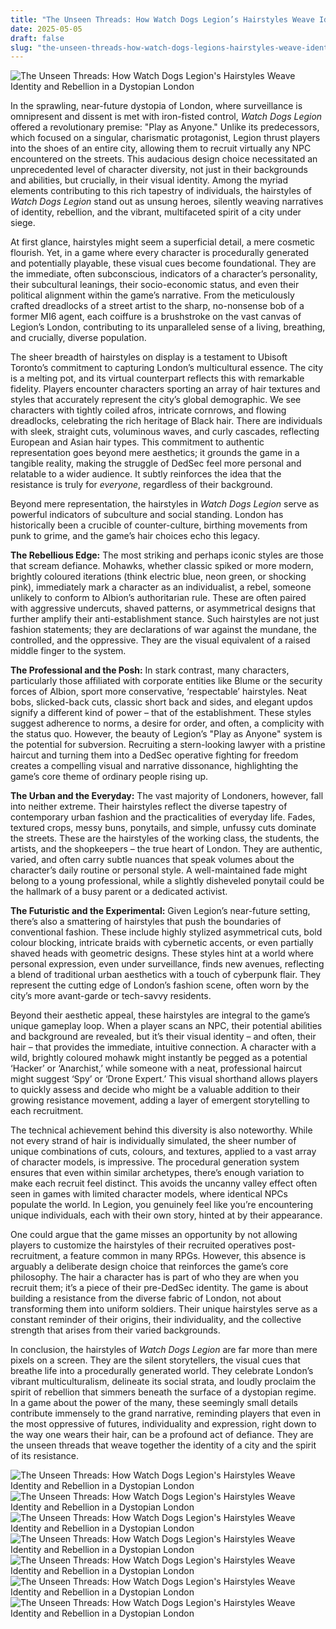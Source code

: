```yaml
---
title: "The Unseen Threads: How Watch Dogs Legion’s Hairstyles Weave Identity and Rebellion in a Dystopian London"
date: 2025-05-05
draft: false
slug: "the-unseen-threads-how-watch-dogs-legions-hairstyles-weave-identity-and-rebellion-in-a-dystopian-london" 
---
```


![The Unseen Threads: How Watch Dogs Legion's Hairstyles Weave Identity and Rebellion in a Dystopian London](https://www.nme.com/wp-content/uploads/2020/07/Watch-Dogs-Legion-1.jpg "The Unseen Threads: How Watch Dogs Legion's Hairstyles Weave Identity and Rebellion in a Dystopian London")

In the sprawling, near-future dystopia of London, where surveillance is omnipresent and dissent is met with iron-fisted control, *Watch Dogs Legion* offered a revolutionary premise: "Play as Anyone." Unlike its predecessors, which focused on a singular, charismatic protagonist, Legion thrust players into the shoes of an entire city, allowing them to recruit virtually any NPC encountered on the streets. This audacious design choice necessitated an unprecedented level of character diversity, not just in their backgrounds and abilities, but crucially, in their visual identity. Among the myriad elements contributing to this rich tapestry of individuals, the hairstyles of *Watch Dogs Legion* stand out as unsung heroes, silently weaving narratives of identity, rebellion, and the vibrant, multifaceted spirit of a city under siege.

At first glance, hairstyles might seem a superficial detail, a mere cosmetic flourish. Yet, in a game where every character is procedurally generated and potentially playable, these visual cues become foundational. They are the immediate, often subconscious, indicators of a character’s personality, their subcultural leanings, their socio-economic status, and even their political alignment within the game’s narrative. From the meticulously crafted dreadlocks of a street artist to the sharp, no-nonsense bob of a former MI6 agent, each coiffure is a brushstroke on the vast canvas of Legion’s London, contributing to its unparalleled sense of a living, breathing, and crucially, diverse population.

The sheer breadth of hairstyles on display is a testament to Ubisoft Toronto’s commitment to capturing London’s multicultural essence. The city is a melting pot, and its virtual counterpart reflects this with remarkable fidelity. Players encounter characters sporting an array of hair textures and styles that accurately represent the city’s global demographic. We see characters with tightly coiled afros, intricate cornrows, and flowing dreadlocks, celebrating the rich heritage of Black hair. There are individuals with sleek, straight cuts, voluminous waves, and curly cascades, reflecting European and Asian hair types. This commitment to authentic representation goes beyond mere aesthetics; it grounds the game in a tangible reality, making the struggle of DedSec feel more personal and relatable to a wider audience. It subtly reinforces the idea that the resistance is truly for *everyone*, regardless of their background.

Beyond mere representation, the hairstyles in *Watch Dogs Legion* serve as powerful indicators of subculture and social standing. London has historically been a crucible of counter-culture, birthing movements from punk to grime, and the game’s hair choices echo this legacy.

**The Rebellious Edge:** The most striking and perhaps iconic styles are those that scream defiance. Mohawks, whether classic spiked or more modern, brightly coloured iterations (think electric blue, neon green, or shocking pink), immediately mark a character as an individualist, a rebel, someone unlikely to conform to Albion’s authoritarian rule. These are often paired with aggressive undercuts, shaved patterns, or asymmetrical designs that further amplify their anti-establishment stance. Such hairstyles are not just fashion statements; they are declarations of war against the mundane, the controlled, and the oppressive. They are the visual equivalent of a raised middle finger to the system.

**The Professional and the Posh:** In stark contrast, many characters, particularly those affiliated with corporate entities like Blume or the security forces of Albion, sport more conservative, ‘respectable’ hairstyles. Neat bobs, slicked-back cuts, classic short back and sides, and elegant updos signify a different kind of power – that of the establishment. These styles suggest adherence to norms, a desire for order, and often, a complicity with the status quo. However, the beauty of Legion’s "Play as Anyone" system is the potential for subversion. Recruiting a stern-looking lawyer with a pristine haircut and turning them into a DedSec operative fighting for freedom creates a compelling visual and narrative dissonance, highlighting the game’s core theme of ordinary people rising up.

**The Urban and the Everyday:** The vast majority of Londoners, however, fall into neither extreme. Their hairstyles reflect the diverse tapestry of contemporary urban fashion and the practicalities of everyday life. Fades, textured crops, messy buns, ponytails, and simple, unfussy cuts dominate the streets. These are the hairstyles of the working class, the students, the artists, and the shopkeepers – the true heart of London. They are authentic, varied, and often carry subtle nuances that speak volumes about the character’s daily routine or personal style. A well-maintained fade might belong to a young professional, while a slightly disheveled ponytail could be the hallmark of a busy parent or a dedicated activist.

**The Futuristic and the Experimental:** Given Legion’s near-future setting, there’s also a smattering of hairstyles that push the boundaries of conventional fashion. These include highly stylized asymmetrical cuts, bold colour blocking, intricate braids with cybernetic accents, or even partially shaved heads with geometric designs. These styles hint at a world where personal expression, even under surveillance, finds new avenues, reflecting a blend of traditional urban aesthetics with a touch of cyberpunk flair. They represent the cutting edge of London’s fashion scene, often worn by the city’s more avant-garde or tech-savvy residents.

Beyond their aesthetic appeal, these hairstyles are integral to the game’s unique gameplay loop. When a player scans an NPC, their potential abilities and background are revealed, but it’s their visual identity – and often, their hair – that provides the immediate, intuitive connection. A character with a wild, brightly coloured mohawk might instantly be pegged as a potential ‘Hacker’ or ‘Anarchist,’ while someone with a neat, professional haircut might suggest ‘Spy’ or ‘Drone Expert.’ This visual shorthand allows players to quickly assess and decide who might be a valuable addition to their growing resistance movement, adding a layer of emergent storytelling to each recruitment.

The technical achievement behind this diversity is also noteworthy. While not every strand of hair is individually simulated, the sheer number of unique combinations of cuts, colours, and textures, applied to a vast array of character models, is impressive. The procedural generation system ensures that even within similar archetypes, there’s enough variation to make each recruit feel distinct. This avoids the uncanny valley effect often seen in games with limited character models, where identical NPCs populate the world. In Legion, you genuinely feel like you’re encountering unique individuals, each with their own story, hinted at by their appearance.

One could argue that the game misses an opportunity by not allowing players to customize the hairstyles of their recruited operatives post-recruitment, a feature common in many RPGs. However, this absence is arguably a deliberate design choice that reinforces the game’s core philosophy. The hair a character has is part of who they are when you recruit them; it’s a piece of their pre-DedSec identity. The game is about building a resistance from the diverse fabric of London, not about transforming them into uniform soldiers. Their unique hairstyles serve as a constant reminder of their origins, their individuality, and the collective strength that arises from their varied backgrounds.

In conclusion, the hairstyles of *Watch Dogs Legion* are far more than mere pixels on a screen. They are the silent storytellers, the visual cues that breathe life into a procedurally generated world. They celebrate London’s vibrant multiculturalism, delineate its social strata, and loudly proclaim the spirit of rebellion that simmers beneath the surface of a dystopian regime. In a game about the power of the many, these seemingly small details contribute immensely to the grand narrative, reminding players that even in the most oppressive of futures, individuality and expression, right down to the way one wears their hair, can be a profound act of defiance. They are the unseen threads that weave together the identity of a city and the spirit of its resistance.

![The Unseen Threads: How Watch Dogs Legion's Hairstyles Weave Identity and Rebellion in a Dystopian London](https://www.pcgamesn.com/wp-content/sites/pcgamesn/2022/11/watch-dogs-legion-mod-ubisoft-e3-aiden-pearce.jpg "The Unseen Threads: How Watch Dogs Legion's Hairstyles Weave Identity and Rebellion in a Dystopian London") ![The Unseen Threads: How Watch Dogs Legion's Hairstyles Weave Identity and Rebellion in a Dystopian London](https://www.psu.com/wp/wp-content/uploads/2020/11/watch-dogs-legion-review-ps5.jpg "The Unseen Threads: How Watch Dogs Legion's Hairstyles Weave Identity and Rebellion in a Dystopian London") ![The Unseen Threads: How Watch Dogs Legion's Hairstyles Weave Identity and Rebellion in a Dystopian London](https://cdn1.epicgames.com/0a84818055e740a7be21a2e5b6162703/offer/WatchDogs_Legion_Store_Portrait_1200x1600-1200x1600-a6b2d4cce489aeeb87bad4a6db168bed.jpg "The Unseen Threads: How Watch Dogs Legion's Hairstyles Weave Identity and Rebellion in a Dystopian London") ![The Unseen Threads: How Watch Dogs Legion's Hairstyles Weave Identity and Rebellion in a Dystopian London](https://sirusgaming.com/wp-content/uploads/2019/11/watch-dogs-legion-04.jpg "The Unseen Threads: How Watch Dogs Legion's Hairstyles Weave Identity and Rebellion in a Dystopian London") ![The Unseen Threads: How Watch Dogs Legion's Hairstyles Weave Identity and Rebellion in a Dystopian London](https://images3.alphacoders.com/110/1100624.jpg "The Unseen Threads: How Watch Dogs Legion's Hairstyles Weave Identity and Rebellion in a Dystopian London") ![The Unseen Threads: How Watch Dogs Legion's Hairstyles Weave Identity and Rebellion in a Dystopian London](https://staticctf.akamaized.net/J3yJr34U2pZ2Ieem48Dwy9uqj5PNUQTn/1vPyXEUW8g1P5XhWEApiRc/ebe3bb4938d15f7fc5c42efdb89766fb/WDL_BuyPromo.jpg "The Unseen Threads: How Watch Dogs Legion's Hairstyles Weave Identity and Rebellion in a Dystopian London") ![The Unseen Threads: How Watch Dogs Legion's Hairstyles Weave Identity and Rebellion in a Dystopian London](https://static0.gamerantimages.com/wordpress/wp-content/uploads/2022/09/WATCH-DOGS-LEGION.jpg "The Unseen Threads: How Watch Dogs Legion's Hairstyles Weave Identity and Rebellion in a Dystopian London")